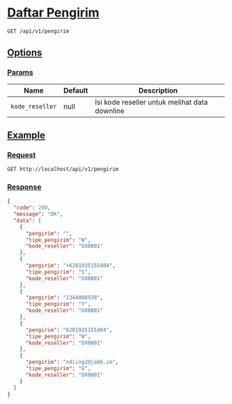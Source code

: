 # [Daftar Pengirim]()

<!-- @category Endpoint -->

```bash
GET /api/v1/pengirim
```

## [Options]()

### [Params]()

Name | Default | Description
--- | --- | ---
`kode_reseller` | null | Isi kode reseller untuk melihat data downline

## [Example]()

### [Request]()

```bash
GET http://localhost/api/v1/pengirim
```

### [Response]()

```json
{
  "code": 200,
  "message": "OK",
  "data": [
    {
      "pengirim": "",
      "tipe_pengirim": "W",
      "kode_reseller": "OX0001"
    },
    {
      "pengirim": "+6281935155404",
      "tipe_pengirim": "S",
      "kode_reseller": "OX0001"
    },
    {
      "pengirim": "1344008938",
      "tipe_pengirim": "Y",
      "kode_reseller": "OX0001"
    },
    {
      "pengirim": "6281935155404",
      "tipe_pengirim": "W",
      "kode_reseller": "OX0001"
    },
    {
      "pengirim": "ndiing2@jabb.im",
      "tipe_pengirim": "G",
      "kode_reseller": "OX0001"
    }
  ]
}
```